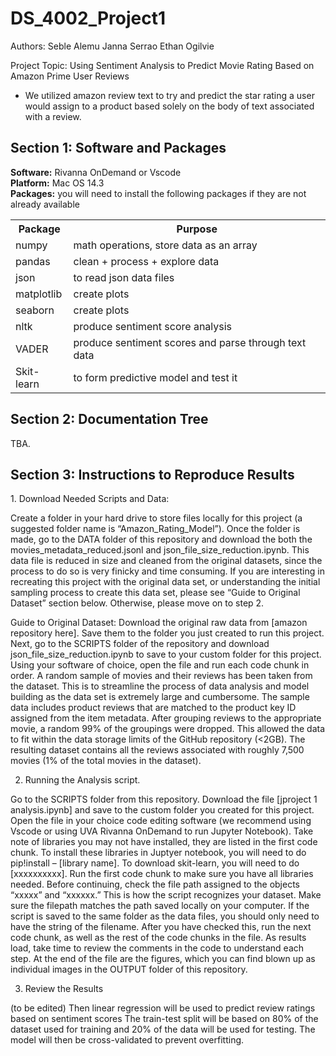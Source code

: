 # DS_4002_Project1

Authors: Seble Alemu	Janna Serrao	Ethan Ogilvie

Project Topic: Using Sentiment Analysis to Predict Movie Rating Based on Amazon Prime User Reviews
- We utilized amazon review text to try and predict the star rating a user would assign to a product based solely on the body of text associated with a review. 
<h2>Section 1: Software and Packages</h2>
<b>Software:</b> Rivanna OnDemand or Vscode <br>
<b>Platform:</b> Mac OS 14.3<br>
<b>Packages:</b> you will need to install the following packages if they are not already available
 <table>
  <tr>
    <th>Package</th>
    <th>Purpose</th>
  </tr>
  <tr>
    <td>numpy</td>
    <td>math operations, store data as an array</td>
  </tr>
  <tr>
    <td>pandas</td>
    <td>clean + process + explore data</td>
  </tr>
   <tr>
    <td>json</td>
    <td>to read json data files</td>
  </tr>
   <tr>
    <td>matplotlib</td>
    <td>create plots</td>
  </tr>
   <tr>
    <td>seaborn</td>
    <td>create plots</td>
  </tr>
   <tr>
    <td>nltk</td>
    <td>produce sentiment score analysis</td>
  </tr>
   <tr>
    <td>VADER</td>
    <td>produce sentiment scores and parse through text data</td>
  </tr>
   <tr>
    <td>Skit-learn</td>
    <td>to form predictive model and test it</td>
  </tr>
</table> 

<h2>Section 2: Documentation Tree</h2>
TBA.
<h2>Section 3: Instructions to Reproduce Results</h2>
1. Download Needed Scripts and Data:

Create a folder in your hard drive to store files locally for this project (a suggested folder name is “Amazon_Rating_Model”). Once the folder is made, go to the DATA folder of this repository and download the both the  movies_metadata_reduced.jsonl and  json_file_size_reductio﻿n.ipynb. This data file is reduced in size and cleaned from the original datasets, since the process to do so is very finicky and time consuming. If you are interesting in recreating this project with the original data set, or understanding the initial sampling process to create this data set, please see “Guide to Original Dataset” section below. Otherwise, please move on to step 2.

Guide to Original Dataset: Download the original raw data from [amazon repository here]. Save them to the folder you just created to run this project. Next, go to the SCRIPTS folder of the repository and download json_file_size_reduction.ipynb to save to your custom folder for this project. Using your software of choice, open the file and run each code chunk in order. A random sample of movies and their reviews has been taken from the dataset. This is to streamline the process of data analysis and model building as the data set is extremely large and cumbersome. The sample data includes product reviews that are matched to the product key ID assigned from the item metadata. After grouping reviews to the appropriate movie, a random 99% of the groupings were dropped. This allowed the data to fit within the data storage limits of the GitHub repository (<2GB). The resulting dataset contains all the reviews associated with roughly 7,500 movies (1% of the total movies in the dataset).
  
2. Running the Analysis script.


Go to the SCRIPTS folder from this repository. Download the file [jproject 1 analysis.ipynb] and save to the custom folder you created for this project. Open the file in your choice code editing software (we recommend using Vscode or using UVA Rivanna OnDemand to run Jupyter Notebook). Take note of libraries you may not have installed, they are listed in the first code chunk. To install these libraries in Juptyer notebook, you will need to do pip!install – [library name]. To download skit-learn, you will need to do [xxxxxxxxxx]. Run the first code chunk to make sure you have all libraries needed. Before continuing, check the file path assigned to the objects “xxxxx” and “xxxxxx.” This is how the script recognizes your dataset. Make sure the filepath matches the path saved locally on your computer. If the script is saved to the same folder as the data files, you should only need to have the string of the filename. After you have checked this, run the next code chunk, as well as the rest of the code chunks in the file. 
As results load, take time to review the comments in the code to understand each step. At the end of the file are the figures, which you can find blown up as individual images in the OUTPUT folder of this repository.


3. Review the Results

(to be edited)
Then linear regression will be used to predict review ratings based on sentiment scores 
The train-test split will be based on 80% of the dataset used for training and 20% of the data will be used for testing. The model will then be cross-validated to prevent overfitting. 


